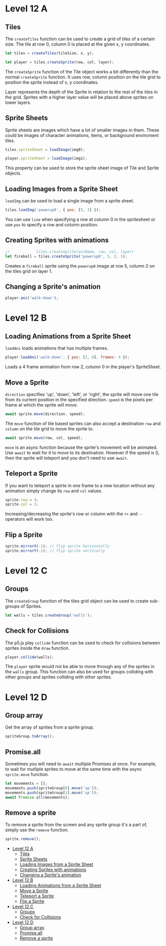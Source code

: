 # Level 12 A

## Tiles

The `createTiles` function can be used to create a grid of tiles of a certain size. The tile at row 0, column 0 is placed at the given x, y coordinates.

```js
let tiles = createTiles(tileSize, x, y);

let player = tiles.createSprite(row, col, layer);
```

The `createSprite` function of the Tile object works a bit differently than the normal `createSprite` function. It uses row, column position on the tile grid to position the sprite instead of x, y coordinates.

Layer represents the depth of the Sprite in relation to the rest of the tiles in the grid. Sprites with a higher layer value will be placed above sprites on lower layers.

## Sprite Sheets

Sprite sheets are images which have a lot of smaller images in them. These could be images of character animations, items, or background enviroment tiles.

```js
tiles.spriteSheet = loadImage(img0);

player.spriteSheet = loadImage(img1);
```

This property can be used to store the sprite sheet image of Tile and Sprite objects.

## Loading Images from a Sprite Sheet

`loadImg` can be used to load a single image from a sprite sheet.

```js
tiles.loadImg('powerup0', { pos: [5, 3] });
```

You can use `line` when specifying a row at column 0 in the spritesheet or use `pos` to specify a row and column position.

## Creating Sprites with animations

```js
//            tiles.createSprite(aniName, row, col, layer)
let fireball = tiles.createSprite('powerup0', 5, 2, 1);
```

Creates a `fireball` sprite using the `powerup0` image at row 5, column 2 on the tiles grid on layer 1.

## Changing a Sprite's animation

```js
player.ani('walk-down');
```

# Level 12 B

## Loading Animations from a Sprite Sheet

`loadAni` loads animations that has multiple frames.

```js
player.loadAni('walk-down', { pos: [2, 0], frames: 4 });
```

Loads a 4 frame animation from row 2, column 0 in the player's SpriteSheet.

## Move a Sprite

`direction` specifies 'up', 'down', 'left', or 'right', the sprite will move one tile from its current position in the specified direction. `speed` is the pixels per frame at which the sprite will move.

```js
await sprite.move(direction, speed);
```

The `move` function of tile based sprites can also accept a destination `row` and `column` on the tile grid to move the sprite to.

```js
await sprite.move(row, col, speed);
```

`move` is an async function because the sprite's movement will be animated. Use `await` to wait for it to move to its destination. However if the speed is 0, then the sprite will teleport and you don't need to use `await`.

## Teleport a Sprite

If you want to teleport a spirte in one frame to a new location without any animation simply change its `row` and `col` values.

```js
sprite.row = 4;
sprite.col = 3;
```

Increasing/decreasing the sprite's row or column with the `++` and `--` operators will work too.

## Flip a Sprite

```js
sprite.mirrorX(-1); // flip sprite horizontally
sprite.mirrorY(-1); // flip sprite veritcally
```

# Level 12 C

## Groups

The `createGroup` function of the tiles grid object can be used to create sub-groups of Sprites.

```js
let walls = tiles.createGroup('walls');
```

## Check for Collisions

The p5.js play `collide` function can be used to check for collisions between sprites inside the `draw` function.

```js
player.collide(walls);
```

The `player` sprite would not be able to move through any of the sprites in the `walls` group. This function can also be used for groups colliding with other groups and sprites colliding with other sprites.

# Level 12 D

## Group array

Get the array of sprites from a sprite group.

```js
spriteGroup.toArray();
```

## Promise.all

Sometimes you will need to `await` multiple Promises at once. For example, to wait for mutliple sprites to move at the same time with the async `sprite.move` function.

```js
let movements = [];
movements.push(spriteGroup[0].move('up'));
movements.push(spriteGroup[1].move('up'));
await Promise.all(movements);
```

## Remove a sprite

To remove a sprite from the screen and any sprite group it's a part of, simply use the `remove` function.

```js
sprite.remove();
```

- [Level 12 A](#level-12-a)
	- [Tiles](#tiles)
	- [Sprite Sheets](#sprite-sheets)
	- [Loading Images from a Sprite Sheet](#loading-images-from-a-sprite-sheet)
	- [Creating Sprites with animations](#creating-sprites-with-animations)
	- [Changing a Sprite's animation](#changing-a-sprites-animation)
- [Level 12 B](#level-12-b)
	- [Loading Animations from a Sprite Sheet](#loading-animations-from-a-sprite-sheet)
	- [Move a Sprite](#move-a-sprite)
	- [Teleport a Sprite](#teleport-a-sprite)
	- [Flip a Sprite](#flip-a-sprite)
- [Level 12 C](#level-12-c)
	- [Groups](#groups)
	- [Check for Collisions](#check-for-collisions)
- [Level 12 D](#level-12-d)
	- [Group array](#group-array)
	- [Promise.all](#promiseall)
	- [Remove a sprite](#remove-a-sprite)
